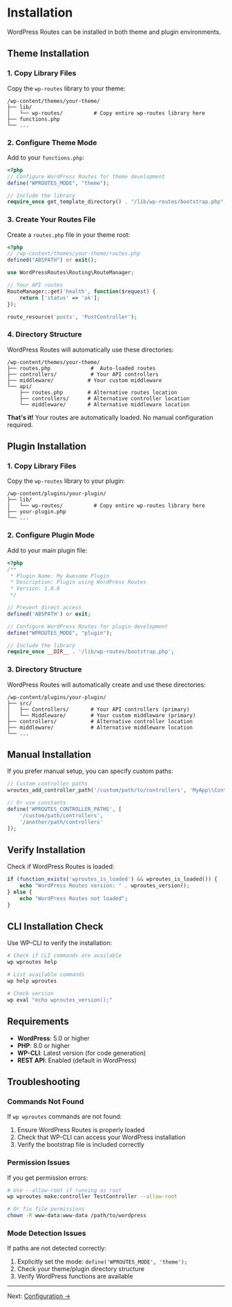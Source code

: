 # Installation

WordPress Routes can be installed in both theme and plugin environments.

## Theme Installation

### 1. Copy Library Files

Copy the `wp-routes` library to your theme:

```
/wp-content/themes/your-theme/
├── lib/
│   └── wp-routes/          # Copy entire wp-routes library here
├── functions.php
└── ...
```

### 2. Configure Theme Mode

Add to your `functions.php`:

```php
<?php
// Configure WordPress Routes for theme development
define("WPROUTES_MODE", "theme");

// Include the library
require_once get_template_directory() . "/lib/wp-routes/bootstrap.php";
```

### 3. Create Your Routes File 

Create a `routes.php` file in your theme root:

```php
<?php
// /wp-content/themes/your-theme/routes.php
defined("ABSPATH") or exit();

use WordPressRoutes\Routing\RouteManager;

// Your API routes
RouteManager::get('health', function($request) {
    return ['status' => 'ok'];
});

route_resource('posts', 'PostController');
```

### 4. Directory Structure

WordPress Routes will automatically use these directories:

```
/wp-content/themes/your-theme/
├── routes.php             #  Auto-loaded routes 
├── controllers/           # Your API controllers  
├── middleware/           # Your custom middleware
└── api/
    ├── routes.php        # Alternative routes location
    ├── controllers/      # Alternative controller location
    └── middleware/       # Alternative middleware location
```

**That's it!** Your routes are automatically loaded. No manual configuration required.

## Plugin Installation

### 1. Copy Library Files

Copy the `wp-routes` library to your plugin:

```
/wp-content/plugins/your-plugin/
├── lib/
│   └── wp-routes/          # Copy entire wp-routes library here
├── your-plugin.php
└── ...
```

### 2. Configure Plugin Mode

Add to your main plugin file:

```php
<?php
/**
 * Plugin Name: My Awesome Plugin
 * Description: Plugin using WordPress Routes
 * Version: 1.0.0
 */

// Prevent direct access
defined('ABSPATH') or exit;

// Configure WordPress Routes for plugin development
define("WPROUTES_MODE", "plugin");

// Include the library
require_once __DIR__ . '/lib/wp-routes/bootstrap.php';
```

### 3. Directory Structure

WordPress Routes will automatically create and use these directories:

```
/wp-content/plugins/your-plugin/
├── src/
│   ├── Controllers/       # Your API controllers (primary)
│   └── Middleware/        # Your custom middleware (primary)
├── controllers/           # Alternative controller location
├── middleware/            # Alternative middleware location
└── ...
```

## Manual Installation

If you prefer manual setup, you can specify custom paths:

```php
// Custom controller paths
wroutes_add_controller_path('/custom/path/to/controllers', 'MyApp\\Controllers');

// Or use constants
define('WPROUTES_CONTROLLER_PATHS', [
    '/custom/path/controllers',
    '/another/path/controllers'
]);
```

## Verify Installation

Check if WordPress Routes is loaded:

```php
if (function_exists('wproutes_is_loaded') && wproutes_is_loaded()) {
    echo "WordPress Routes version: " . wproutes_version();
} else {
    echo "WordPress Routes not loaded";
}
```

## CLI Installation Check

Use WP-CLI to verify the installation:

```bash
# Check if CLI commands are available
wp wproutes help

# List available commands
wp help wproutes

# Check version
wp eval "echo wproutes_version();"
```

## Requirements

- **WordPress**: 5.0 or higher
- **PHP**: 8.0 or higher
- **WP-CLI**: Latest version (for code generation)
- **REST API**: Enabled (default in WordPress)

## Troubleshooting

### Commands Not Found

If `wp wproutes` commands are not found:

1. Ensure WordPress Routes is properly loaded
2. Check that WP-CLI can access your WordPress installation
3. Verify the bootstrap file is included correctly

### Permission Issues

If you get permission errors:

```bash
# Use --allow-root if running as root
wp wproutes make:controller TestController --allow-root

# Or fix file permissions
chown -R www-data:www-data /path/to/wordpress
```

### Mode Detection Issues

If paths are not detected correctly:

1. Explicitly set the mode: `define('WPROUTES_MODE', 'theme');`
2. Check your theme/plugin directory structure
3. Verify WordPress functions are available

---

Next: [Configuration →](configuration.md)